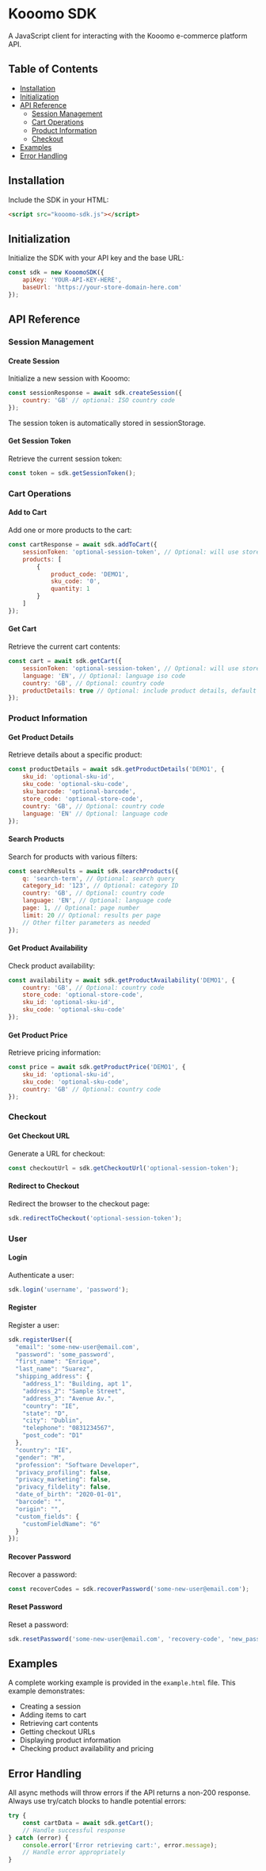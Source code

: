 # Kooomo SDK

A JavaScript client for interacting with the Kooomo e-commerce platform API.

## Table of Contents

- [Installation](#installation)
- [Initialization](#initialization)
- [API Reference](#api-reference)
    - [Session Management](#session-management)
    - [Cart Operations](#cart-operations)
    - [Product Information](#product-information)
    - [Checkout](#checkout)
- [Examples](#examples)
- [Error Handling](#error-handling)

## Installation

Include the SDK in your HTML:

```html
<script src="kooomo-sdk.js"></script>
```

## Initialization

Initialize the SDK with your API key and the base URL:

```javascript
const sdk = new KooomoSDK({
    apiKey: 'YOUR-API-KEY-HERE',
    baseUrl: 'https://your-store-domain-here.com'
});
```

## API Reference

### Session Management

#### Create Session

Initialize a new session with Kooomo:

```javascript
const sessionResponse = await sdk.createSession({
    country: 'GB' // optional: ISO country code
});
```

The session token is automatically stored in sessionStorage.

#### Get Session Token

Retrieve the current session token:

```javascript
const token = sdk.getSessionToken();
```

### Cart Operations

#### Add to Cart

Add one or more products to the cart:

```javascript
const cartResponse = await sdk.addToCart({
    sessionToken: 'optional-session-token', // Optional: will use stored token if not provided
    products: [
        {
            product_code: 'DEMO1',
            sku_code: '0',
            quantity: 1
        }
    ]
});
```

#### Get Cart

Retrieve the current cart contents:

```javascript
const cart = await sdk.getCart({
    sessionToken: 'optional-session-token', // Optional: will use stored token if not provided
    language: 'EN', // Optional: language iso code
    country: 'GB', // Optional: country code
    productDetails: true // Optional: include product details, default is true
});
```

### Product Information

#### Get Product Details

Retrieve details about a specific product:

```javascript
const productDetails = await sdk.getProductDetails('DEMO1', {
    sku_id: 'optional-sku-id',
    sku_code: 'optional-sku-code',
    sku_barcode: 'optional-barcode',
    store_code: 'optional-store-code',
    country: 'GB', // Optional: country code
    language: 'EN' // Optional: language code
});
```

#### Search Products

Search for products with various filters:

```javascript
const searchResults = await sdk.searchProducts({
    q: 'search-term', // Optional: search query
    category_id: '123', // Optional: category ID
    country: 'GB', // Optional: country code
    language: 'EN', // Optional: language code
    page: 1, // Optional: page number
    limit: 20 // Optional: results per page
    // Other filter parameters as needed
});
```

#### Get Product Availability

Check product availability:

```javascript
const availability = await sdk.getProductAvailability('DEMO1', {
    country: 'GB', // Optional: country code
    store_code: 'optional-store-code',
    sku_id: 'optional-sku-id',
    sku_code: 'optional-sku-code'
});
```

#### Get Product Price

Retrieve pricing information:

```javascript
const price = await sdk.getProductPrice('DEMO1', {
    sku_id: 'optional-sku-id',
    sku_code: 'optional-sku-code',
    country: 'GB' // Optional: country code
});
```

### Checkout

#### Get Checkout URL

Generate a URL for checkout:

```javascript
const checkoutUrl = sdk.getCheckoutUrl('optional-session-token');
```

#### Redirect to Checkout

Redirect the browser to the checkout page:

```javascript
sdk.redirectToCheckout('optional-session-token');
```

### User

#### Login

Authenticate a user:

```javascript
sdk.login('username', 'password');
```

#### Register

Register a user:

```javascript
sdk.registerUser({
  "email": 'some-new-user@email.com',
  "password": 'some_password',
  "first_name": "Enrique",
  "last_name": "Suarez",
  "shipping_address": {
    "address_1": "Building, apt 1",
    "address_2": "Sample Street",
    "address_3": "Avenue Av.",
    "country": "IE",
    "state": "D",
    "city": "Dublin",
    "telephone": "0831234567",
    "post_code": "D1"
  },
  "country": "IE",
  "gender": "M",
  "profession": "Software Developer",
  "privacy_profiling": false,
  "privacy_marketing": false,
  "privacy_fildelity": false,
  "date_of_birth": "2020-01-01",
  "barcode": "",
  "origin": "",
  "custom_fields": {
    "customFieldName": "6"
  }
});
```

#### Recover Password

Recover a password:

```javascript
const recoverCodes = sdk.recoverPassword('some-new-user@email.com');
```

#### Reset Password

Reset a password:

```javascript
sdk.resetPassword('some-new-user@email.com', 'recovery-code', 'new_password');
```

## Examples

A complete working example is provided in the `example.html` file. This example demonstrates:

- Creating a session
- Adding items to cart
- Retrieving cart contents
- Getting checkout URLs
- Displaying product information
- Checking product availability and pricing

## Error Handling

All async methods will throw errors if the API returns a non-200 response. Always use try/catch blocks to handle potential errors:

```javascript
try {
    const cartData = await sdk.getCart();
    // Handle successful response
} catch (error) {
    console.error('Error retrieving cart:', error.message);
    // Handle error appropriately
}
```
